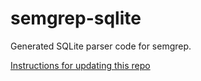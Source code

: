 # semgrep-sqlite

Generated SQLite parser code for semgrep.

[Instructions for updating this repo](https://github.com/returntocorp/ocaml-tree-sitter/blob/master/doc/release.md)
